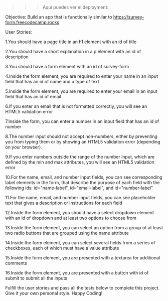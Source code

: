 >>> Aquí puedes ver el deployment: 

Objective: Build an app that is functionally similar to https://survey-form.freecodecamp.rocks

User Stories:

1.You should have a page title in an h1 element with an id of title

2.You should have a short explanation in a p element with an id of description

3.You should have a form element with an id of survey-form

4.Inside the form element, you are required to enter your name in an input field that has an id of name and a type of text

5.Inside the form element, you are required to enter your email in an input field that has an id of email

6.If you enter an email that is not formatted correctly, you will see an HTML5 validation error

7.Inside the form, you can enter a number in an input field that has an id of number

8.The number input should not accept non-numbers, either by preventing you from typing them or by showing an HTML5 validation error (depending on your browser).

9.If you enter numbers outside the range of the number input, which are defined by the min and max attributes, you will see an HTML5 validation error

10.For the name, email, and number input fields, you can see corresponding label elements in the form, that describe the purpose of each field with the following ids: id="name-label", id="email-label", and id="number-label"

11.For the name, email, and number input fields, you can see placeholder text that gives a description or instructions for each field

12.Inside the form element, you should have a select dropdown element with an id of dropdown and at least two options to choose from

13.Inside the form element, you can select an option from a group of at least two radio buttons that are grouped using the name attribute

14.Inside the form element, you can select several fields from a series of checkboxes, each of which must have a value attribute

15.Inside the form element, you are presented with a textarea for additional comments

16.Inside the form element, you are presented with a button with id of submit to submit all the inputs

Fulfill the user stories and pass all the tests below to complete this project. Give it your own personal style. Happy Coding!
